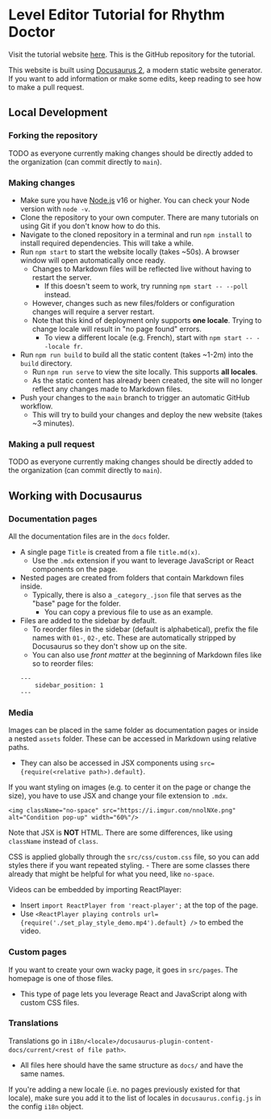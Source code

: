 # Level Editor Tutorial for Rhythm Doctor

Visit the tutorial website [here](https://rd-editor-docs.github.io/rd-editor-docs/intro). This is the GitHub repository for the tutorial.

This website is built using [Docusaurus 2](https://docusaurus.io/), a modern static website generator. If you want to add information or make some edits, keep reading to see how to make a pull request.


## Local Development

### Forking the repository

TODO as everyone currently making changes should be directly added to the organization (can commit directly to `main`).

### Making changes

- Make sure you have [Node.js](https://nodejs.org/en/download/) v16 or higher. You can check your Node version with `node -v`.
- Clone the repository to your own computer. There are many tutorials on using Git if you don't know how to do this.
- Navigate to the cloned repository in a terminal and run `npm install` to install required dependencies. This will take a while.
- Run `npm start` to start the website locally (takes ~50s). A browser window will open automatically once ready.
	- Changes to Markdown files will be reflected live without having to restart the server.
		- If this doesn't seem to work, try running `npm start -- --poll` instead.
	- However, changes such as new files/folders or configuration changes will require a server restart.
	- Note that this kind of deployment only supports **one locale**. Trying to change locale will result in "no page found" errors.
		- To view a different locale (e.g. French), start with `npm start -- --locale fr`.
- Run `npm run build` to build all the static content (takes ~1-2m) into the `build` directory.
	- Run `npm run serve` to view the site locally. This supports **all locales**.
	- As the static content has already been created, the site will no longer reflect any changes made to Markdown files.
- Push your changes to the `main` branch to trigger an automatic GitHub workflow.
	- This will try to build your changes and deploy the new website (takes ~3 minutes).

### Making a pull request

TODO as everyone currently making changes should be directly added to the organization (can commit directly to `main`).


## Working with Docusaurus

### Documentation pages

All the documentation files are in the `docs` folder.
- A single page `Title` is created from a file `title.md(x)`.
	- Use the `.mdx` extension if you want to leverage JavaScript or React components on the page.
- Nested pages are created from folders that contain Markdown files inside.
	- Typically, there is also a `_category_.json` file that serves as the "base" page for the folder.
		- You can copy a previous file to use as an example.
- Files are added to the sidebar by default.
	- To reorder files in the sidebar (default is alphabetical), prefix the file names with `01-`, `02-`, etc. These are automatically stripped by Docusaurus so they don't show up on the site.
	- You can also use *front matter* at the beginning of Markdown files like so to reorder files:
	```
	---
		sidebar_position: 1
	---
	```

### Media
  
Images can be placed in the same folder as documentation pages or inside a nested `assets` folder. These can be accessed in Markdown using relative paths.
- They can also be accessed in JSX components using `src={require(<relative path>).default}`.

If you want styling on images (e.g. to center it on the page or change the size), you have to use JSX and change your file extension to `.mdx`.
```
<img className="no-space" src="https://i.imgur.com/nnolNXe.png" alt="Condition pop-up" width="60%"/>
```
Note that JSX is **NOT** HTML. There are some differences, like using `className` instead of `class`.

CSS is applied globally through the `src/css/custom.css` file, so you can add styles there if you want repeated styling.
	- There are some classes there already that might be helpful for what you need, like `no-space`.

Videos can be embedded by importing ReactPlayer:
- Insert `import ReactPlayer from 'react-player';` at the top of the page.
- Use `<ReactPlayer playing controls url={require('./set_play_style_demo.mp4').default} />` to embed the video.

### Custom pages

If you want to create your own wacky page, it goes in `src/pages`. The homepage is one of those files.
- This type of page lets you leverage React and JavaScript along with custom CSS files.

### Translations

Translations go in `i18n/<locale>/docusaurus-plugin-content-docs/current/<rest of file path>`.
- All files here should have the same structure as `docs/` and have the same names.

If you're adding a new locale (i.e. no pages previously existed for that locale), make sure you add it to the list of locales in `docusaurus.config.js` in the config `i18n` object.
